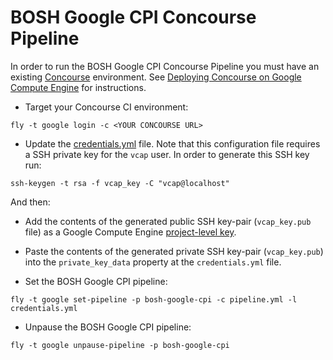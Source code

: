 # BOSH Google CPI Concourse Pipeline

In order to run the BOSH Google CPI Concourse Pipeline you must have an existing [Concourse](http://concourse.ci) environment. See [Deploying Concourse on Google Compute Engine](https://github.com/cloudfoundry-incubator/bosh-google-cpi-release/blob/master/docs/deploy_concourse.md) for instructions.

* Target your Concourse CI environment:

```
fly -t google login -c <YOUR CONCOURSE URL>
```

* Update the [credentials.yml](https://github.com/cloudfoundry-incubator/bosh-google-cpi-release/blob/master/ci/credentials.yml) file. Note that this configuration file requires a SSH private key for the `vcap` user. In order to generate this SSH key run:
 
 ```
 ssh-keygen -t rsa -f vcap_key -C "vcap@localhost"
 ```
 
 And then:
 * Add the contents of the generated public SSH key-pair (`vcap_key.pub` file) as a Google Compute Engine [project-level key](https://cloud.google.com/compute/docs/instances/adding-removing-ssh-keys#project-wide).
 * Paste the contents of the generated private SSH key-pair (`vcap_key.pub`) into the `private_key_data` property at the `credentials.yml` file.

* Set the BOSH Google CPI pipeline:

```
fly -t google set-pipeline -p bosh-google-cpi -c pipeline.yml -l credentials.yml
```

* Unpause the BOSH Google CPI pipeline:

```
fly -t google unpause-pipeline -p bosh-google-cpi
```
